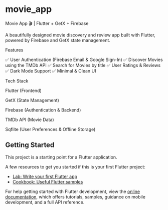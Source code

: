 # movie_app

Movie App 🎬 | Flutter + GetX + Firebase

A beautifully designed movie discovery and review app built with Flutter, powered by Firebase and GetX state management.

Features

✅ User Authentication (Firebase Email & Google Sign-In)
✅ Discover Movies using the TMDb API
✅ Search for Movies by title
✅ User Ratings & Reviews
✅ Dark Mode Support
✅ Minimal & Clean UI

Tech Stack

Flutter (Frontend)

GetX (State Management)

Firebase (Authentication & Backend)

TMDb API (Movie Data)

Sqflite (User Preferences & Offline Storage)

## Getting Started

This project is a starting point for a Flutter application.

A few resources to get you started if this is your first Flutter project:

- [Lab: Write your first Flutter app](https://docs.flutter.dev/get-started/codelab)
- [Cookbook: Useful Flutter samples](https://docs.flutter.dev/cookbook)

For help getting started with Flutter development, view the
[online documentation](https://docs.flutter.dev/), which offers tutorials,
samples, guidance on mobile development, and a full API reference.
